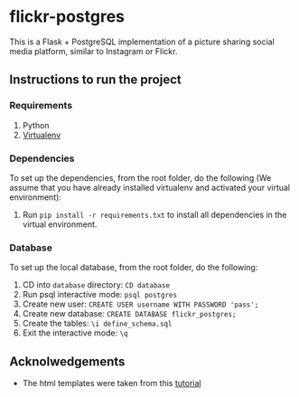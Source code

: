 # flickr-postgres

This is a Flask + PostgreSQL implementation of a picture sharing social media platform, similar to Instagram or Flickr.

## Instructions to run the project

### Requirements

1. Python
2. [Virtualenv](https://virtualenv.pypa.io/en/latest/)

### Dependencies

To set up the dependencies, from the root folder, do the following (We assume that you have already installed virtualenv and activated your virtual environment):

1. Run `pip install -r requirements.txt` to install all dependencies in the virtual environment.

### Database

To set up the local database, from the root folder, do the following:

1. CD into `database` directory: `CD database`
2. Run psql interactive mode: `psql postgres`
3. Create new user: `CREATE USER username WITH PASSWORD 'pass';`
4. Create new database: `CREATE DATABASE flickr_postgres;`
5. Create the tables: `\i define_schema.sql`
6. Exit the interactive mode: `\q`

## Acknolwedgements

- The html templates were taken from this [tutorial](https://www.digitalocean.com/community/tutorials/how-to-add-authentication-to-your-app-with-flask-login)
